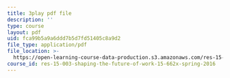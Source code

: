 ```yaml
---
title: 3play pdf file
description: ''
type: course
layout: pdf
uid: fca99b5a9a6ddd7b5d7fd51405c8a9d2
file_type: application/pdf
file_location: >-
  https://open-learning-course-data-production.s3.amazonaws.com/res-15-003-shaping-the-future-of-work-15-662x-spring-2016/fca99b5a9a6ddd7b5d7fd51405c8a9d2_cLfyjIlu9Uw.pdf
course_id: res-15-003-shaping-the-future-of-work-15-662x-spring-2016
---
```

